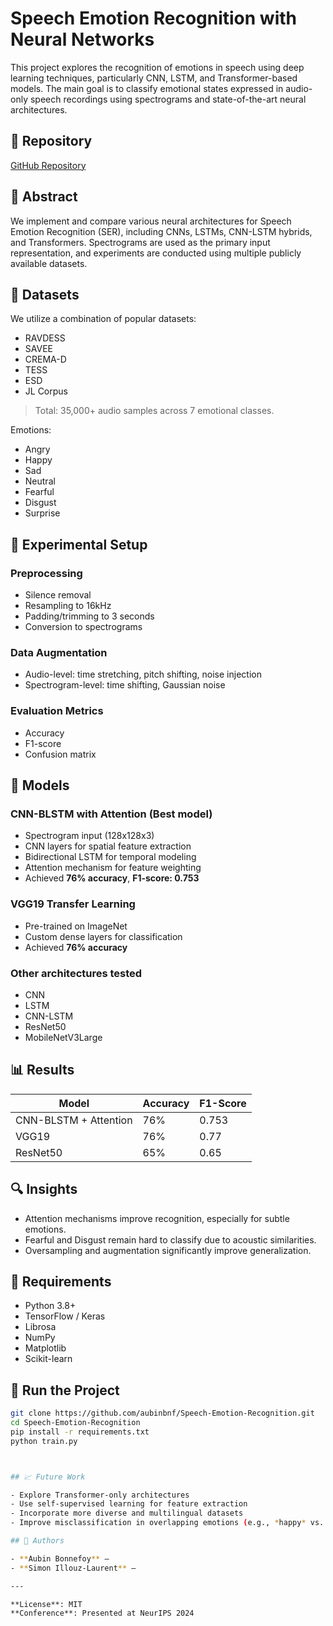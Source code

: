 # Speech Emotion Recognition with Neural Networks

This project explores the recognition of emotions in speech using deep learning techniques, particularly CNN, LSTM, and Transformer-based models. The main goal is to classify emotional states expressed in audio-only speech recordings using spectrograms and state-of-the-art neural architectures.

## 🔗 Repository
[GitHub Repository](https://github.com/aubinbnf/Speech-Emotion-Recognition)

## 📄 Abstract

We implement and compare various neural architectures for Speech Emotion Recognition (SER), including CNNs, LSTMs, CNN-LSTM hybrids, and Transformers. Spectrograms are used as the primary input representation, and experiments are conducted using multiple publicly available datasets.

## 📁 Datasets

We utilize a combination of popular datasets:
- RAVDESS
- SAVEE
- CREMA-D
- TESS
- ESD
- JL Corpus

> Total: 35,000+ audio samples across 7 emotional classes.

Emotions:
- Angry
- Happy
- Sad
- Neutral
- Fearful
- Disgust
- Surprise

## 🧪 Experimental Setup

### Preprocessing
- Silence removal
- Resampling to 16kHz
- Padding/trimming to 3 seconds
- Conversion to spectrograms

### Data Augmentation
- Audio-level: time stretching, pitch shifting, noise injection
- Spectrogram-level: time shifting, Gaussian noise

### Evaluation Metrics
- Accuracy
- F1-score
- Confusion matrix

## 🧠 Models

### CNN-BLSTM with Attention (Best model)
- Spectrogram input (128x128x3)
- CNN layers for spatial feature extraction
- Bidirectional LSTM for temporal modeling
- Attention mechanism for feature weighting
- Achieved **76% accuracy**, **F1-score: 0.753**

### VGG19 Transfer Learning
- Pre-trained on ImageNet
- Custom dense layers for classification
- Achieved **76% accuracy**

### Other architectures tested
- CNN
- LSTM
- CNN-LSTM
- ResNet50
- MobileNetV3Large

## 📊 Results

| Model                      | Accuracy | F1-Score |
|---------------------------|----------|----------|
| CNN-BLSTM + Attention     | 76%      | 0.753    |
| VGG19                     | 76%      | 0.77     |
| ResNet50                  | 65%      | 0.65      |


## 🔍 Insights

- Attention mechanisms improve recognition, especially for subtle emotions.
- Fearful and Disgust remain hard to classify due to acoustic similarities.
- Oversampling and augmentation significantly improve generalization.

## 🔧 Requirements

- Python 3.8+
- TensorFlow / Keras
- Librosa
- NumPy
- Matplotlib
- Scikit-learn

## 🚀 Run the Project

```bash
git clone https://github.com/aubinbnf/Speech-Emotion-Recognition.git
cd Speech-Emotion-Recognition
pip install -r requirements.txt
python train.py



## 📈 Future Work

- Explore Transformer-only architectures  
- Use self-supervised learning for feature extraction  
- Incorporate more diverse and multilingual datasets  
- Improve misclassification in overlapping emotions (e.g., *happy* vs. *neutral*)

## 👥 Authors

- **Aubin Bonnefoy** – 
- **Simon Illouz-Laurent** –

---

**License**: MIT  
**Conference**: Presented at NeurIPS 2024
